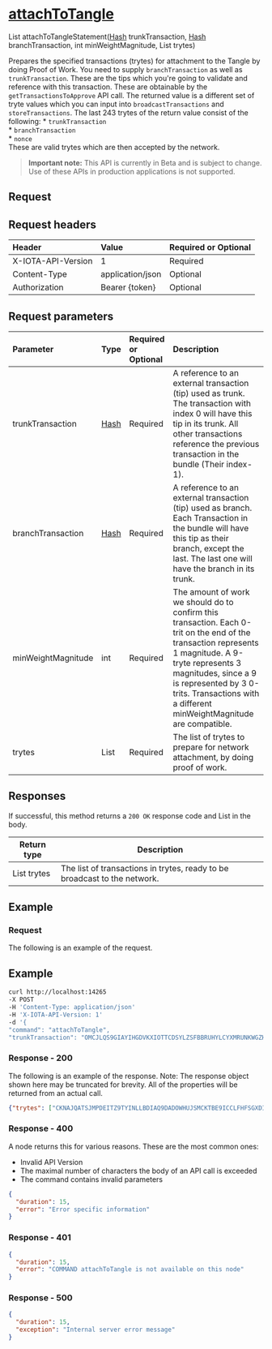 
# [attachToTangle](https://github.com/iotaledger/iri/blob/master/src/main/java/com/iota/iri/service/API.java#L1508)
 List<String> attachToTangleStatement([Hash](https://github.com/iotaledger/iri/blob/master/src/main/java/com/iota/iri/model/Hash.java) trunkTransaction, [Hash](https://github.com/iotaledger/iri/blob/master/src/main/java/com/iota/iri/model/Hash.java) branchTransaction, int minWeightMagnitude, List<String> trytes)

  Prepares the specified transactions (trytes) for attachment to the Tangle by doing Proof of Work.  You need to supply `branchTransaction` as well as `trunkTransaction`.  These are the tips which you're going to validate and reference with this transaction.   These are obtainable by the `getTransactionsToApprove` API call.      The returned value is a different set of tryte values which you can input into   `broadcastTransactions` and `storeTransactions`.  The last 243 trytes of the return value consist of the following:    * `trunkTransaction`<br/>  * `branchTransaction`<br/>  * `nonce`<br/>      These are valid trytes which are then accepted by the network.

> **Important note:** This API is currently in Beta and is subject to change. Use of these APIs in production applications is not supported.

## Request

## Request headers

| Header       | Value | Required or Optional |
|:---------------|:--------|:--------|
| X-IOTA-API-Version | 1 | Required |
| Content-Type | application/json | Optional |
| Authorization  | Bearer {token} | Optional  |

## Request parameters
| Parameter       | Type | Required or Optional | Description |
|:---------------|:--------|:--------| :--------|
| trunkTransaction | [Hash](https://github.com/iotaledger/iri/blob/master/src/main/java/com/iota/iri/model/Hash.java) | Required | A reference to an external transaction (tip) used as trunk.                          The transaction with index 0 will have this tip in its trunk.                          All other transactions reference the previous transaction in the bundle (Their index-1). |
| branchTransaction | [Hash](https://github.com/iotaledger/iri/blob/master/src/main/java/com/iota/iri/model/Hash.java) | Required | A reference to an external transaction (tip) used as branch.                           Each Transaction in the bundle will have this tip as their branch, except the last.                           The last one will have the branch in its trunk. |
| minWeightMagnitude | int | Required | The amount of work we should do to confirm this transaction.                             Each 0-trit on the end of the transaction represents 1 magnitude.                             A 9-tryte represents 3 magnitudes, since a 9 is represented by 3 0-trits.                            Transactions with a different minWeightMagnitude are compatible. |
| trytes | List<String> | Required | The list of trytes to prepare for network attachment, by doing proof of work. |

## Responses

If successful, this method returns a `200 OK` response code and List in the body.

| Return type | Description |
|--|--|
| List<String> trytes | The list of transactions in trytes, ready to be broadcast to the network. |

## Example  

### Request

The following is an example of the request.

 ## Example
 
 ```bash
 curl http://localhost:14265 
-X POST 
-H 'Content-Type: application/json' 
-H 'X-IOTA-API-Version: 1' 
-d '{ 
"command": "attachToTangle", 
"trunkTransaction": "OMCJLQS9GIAYIHGDVKXIOTTCDSYLZSFBBRUHYLCYXMRUNKWGZH9NHZI9MI9XW9ED9OCFMCXVLLZVOCEFOJHHNTJBHAQ9ODUDSWZXWFFCHNJ9AGWPB9AXTCNVDZAODJANW9CLJS9E9XSDRYGOEWMDV9RKCAHSWPXAAH", "branchTransaction": "PRMCFLSSKWQUGQJEXIVDYEJUTSNQJKIMGKSR9WBDIUVUQZUKLIVENUIWZBEJXLGXXYYIAEGHZGTASTDASNDXHAHRCTVMPTLRMTJSHPLBAIWATARGIZENLYEMKXOEQBUNPEOIR9SPQTLRBUQBEKWUGSEDGYUINLXQKW", "minWeightMagnitude": "18", "trytes": ["PWCPWZCKBPMPSTXUXJXHNHGGXYJ9JE9HNMFYENEWLWJMFIEUCJMFCIQOGZPXZGFPLTNGWJHTA9DLSQDUUNIOKNQEGACRQWOLTYE9XCIFXRZBWLAGIKFNHJFNQKBXCGTOIXPOBTRMUFZWROHWJOHLMLFYRCYAUHDUGE", "X9I9ROCZPEISU9SNHLLBMMKVL9DFEMPOSFGH9A9KCIOKRYAASSJEFJYFPDTBIJP9VIHDCBFNWTBQLSIRKVCYBAKRMQD9ZMXAEHF9ZSEYBCE9ZLKTETAHPUGRRSWGCLFFUGFBQAUHDPUZRTUVWQKJAYYYIOZIBZHYRH"]}'
 ```

### Response - 200

The following is an example of the response. Note: The response object shown here may be truncated for brevity. All of the properties will be returned from an actual call.

```json
{"trytes": ["CKNAJQATSJMPDEITZ9TYINLLBDIAQ9DADOWHUJSMCKTBE9ICCLFHFSGXDIGJJEDQSNTZU9HPWVF99WQQPZTETL9BNVIUTZYUMBCVJLPPGDGTPKGJGTFEN9YY9CZ9RIUTXCIUJIFOZHMGODQ9BUNZSEQZHJKLKKCHKP", "ZYYUEFFG9NDJSSVLCYKFEYWVWNDELHGIM9QMZQHXNQHAJUQCTQITJTDXUXGIJOHFIFCWPMGYDKODBFWGSXEMSK9SNDINNFHPZDPVPJOPTZKXFREJXMLIVEMCMBXASFSUEAJYMRLFDKTHYJI9ZDVXB9BFUHNMDAZFAZ"]}
```

### Response - 400

A node returns this for various reasons. These are the most common ones:
* Invalid API Version
* The maximal number of characters the body of an API call is exceeded
* The command contains invalid parameters

```json
{
  "duration": 15,
  "error": "Error specific information"
}
```

### Response - 401

```json
{
  "duration": 15,
  "error": "COMMAND attachToTangle is not available on this node"
}
```

### Response - 500

```json
{
  "duration": 15,
  "exception": "Internal server error message"
}
```
